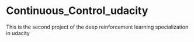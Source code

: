 # Continuous_Control_udacity
This is the second project of the deep reinforcement learning specialization in udacity 
